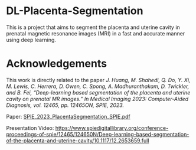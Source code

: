 # DL-Placenta-Segmentation
This is a project that aims to segment the placenta and uterine cavity in prenatal magnetic resonance images (MRI) in a fast and accurate manner using deep learning.

# Acknowledgements
This work is directly related to the paper *J. Huang, M. Shahedi, Q. Do, Y. Xi, M. Lewis, C. Herrera, D. Owen, C. Spong, A. Madhuranthakam, D. Twickler, and B. Fei, “Deep-learning based segmentation of the placenta and uterine cavity on prenatal MR images.” In Medical Imaging 2023: Computer-Aided Diagnosis, vol. 12465, pp. 12465ON, SPIE, 2023.*

Paper: [SPIE_2023_PlacentaSegmentation_SPIE.pdf](https://github.com/JamesHuang404/DL-Placenta-Segmentation/files/11186342/SPIE_2023_PlacentaSegmentation_SPIE.pdf)

Presentation Video: https://www.spiedigitallibrary.org/conference-proceedings-of-spie/12465/124650N/Deep-learning-based-segmentation-of-the-placenta-and-uterine-cavity/10.1117/12.2653659.full


